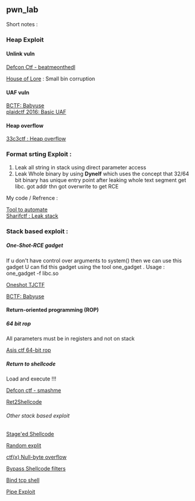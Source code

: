 ## pwn_lab

Short notes : 

### Heap Exploit

#### Unlink vuln 

[Defcon Ctf - beatmeonthedl](https://github.com/sivaramaaa/CTF_repo/blob/master/DefconCTF_2017/beatmeonthedl.py)

[House of Lore](https://github.com/sivaramaaa/pwn_lab/blob/master/exploits/hole_exp.py) : Small bin corruption  

#### UAF vuln

<a href="https://github.com/sivaramaaa/CTF_repo/blob/master/babyuaf.py">BCTF: Babyuse</a><br>
<a href="https://github.com/sivaramaaa/CTF_repo/blob/master/plaidctf_2016/unix_time_formater.py">plaidctf 2016: Basic UAF </a> <br>

#### Heap overflow 

<a href="https://github.com/sivaramaaa/CTF_repo/blob/master/33c3ctf/exploit.py">33c3ctf : Heap overflow</a><br>


### Format srting Exploit :
1) Leak all string in stack using direct parameter access 
2) Leak Whole binary by using <b>Dynelf</b> which uses the concept that 32/64 bit binary has unique entry point 
   after leaking whole text segment get libc. got addr thn got overwrite to get RCE

My code / Refrence :


<a href="https://github.com/sivaramaaa/My_tools/blob/master/Format_String">Tool to automate</a> <br>
<a href="https://github.com/sivaramaaa/CTF_repo/blob/master/Sharifctf/Brute.py">Sharifctf : Leak stack</a><br>


### Stack based exploit :

##### One-Shot-RCE gadget

If u don't have control over arguments to system() then we can use this gadget 
U can fid this gadget using the tool one_gadget . 
Usage : one_gadget -f libc.so 

[Oneshot TJCTF](https://github.com/sivaramaaa/CTF_repo/blob/master/tjctf_oneshot.py)

<a href="https://github.com/sivaramaaa/CTF_repo/blob/master/babyuaf.py">BCTF: Babyuse</a> <br>

#### Return-oriented programming (ROP)


##### 64 bit rop

All parameters must be in registers and not on stack 

[Asis ctf 64-bit rop](https://github.com/sivaramaaa/CTF_repo/tree/master/asisctf-2017)

##### Return to shellcode

Load and execute !!! 

[Defcon ctf - smashme](https://github.com/sivaramaaa/CTF_repo/blob/master/DefconCTF_2017/smashme.py)

[Ret2Shellcode](https://hackerbuck.github.io/blog/csaaw2k12_exp500.html)

###### Other stack based exploit 

[Stage'ed Shellcode](https://github.com/sivaramaaa/CTF_repo/blob/master/FireEye/stage_shellcode.py)

[Random explit](https://github.com/sivaramaaa/CTF_repo/blob/master/random_exploits.md)

[ctf(x)  Null-byte overflow  ](https://hackerbuck.github.io/blog/ctfx.html)


[Bypass Shellcode filters](https://hackerbuck.github.io/blog/csaw2k12_exp400.html)

[Bind tcp shell](https://hackerbuck.github.io/blog/csaw2k13_exp200.html)

[Pipe Exploit ](https://hackerbuck.github.io/blog/secure_file_reader.html)

